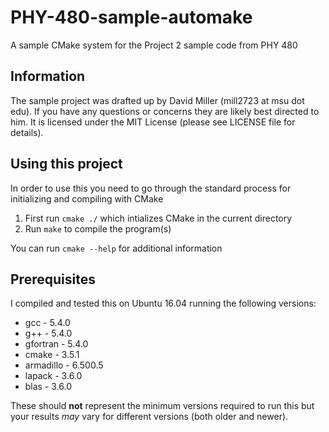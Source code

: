 # PHY-480-sample-automake
A sample CMake system for the Project 2 sample code from PHY 480

## Information
The sample project was drafted up by David Miller (mill2723 at msu dot edu). If you have any questions or concerns they are likely best directed to him. It is licensed under the MIT License (please see LICENSE file for details).

## Using this project

In order to use this you need to go through the standard process for
initializing and compiling with CMake

1. First run `cmake ./` which intializes CMake in the current directory
2. Run `make` to compile the program(s)

You can run `cmake --help` for additional information

## Prerequisites

I compiled and tested this on Ubuntu 16.04 running the following versions:
+ gcc       -   5.4.0
+ g++       -   5.4.0
+ gfortran  -   5.4.0
+ cmake     -   3.5.1
+ armadillo -   6.500.5
+ lapack    -   3.6.0
+ blas      -   3.6.0

These should **not** represent the minimum versions required to run this but your results *may* vary for different versions (both older and newer).
